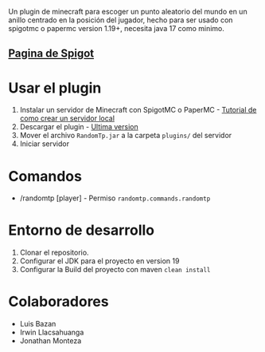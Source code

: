 Un plugin de minecraft para escoger un punto aleatorio del mundo en un anillo centrado en la posición del jugador, hecho para ser usado con spigotmc o papermc version 1.19+, necesita java 17 como minimo.

## [Pagina de Spigot](https://www.spigotmc.org/resources/randomtp-utp.108755/)

# Usar el plugin

1. Instalar un servidor de Minecraft con SpigotMC o PaperMC - [Tutorial de como crear un servidor local](https://youtu.be/ky8hkshwyVQ)
2. Descargar el plugin - [Ultima version](https://github.com/Jonathan-MR19/RandomTP/releases)
3. Mover el archivo `RandomTp.jar` a la carpeta `plugins/` del servidor
4. Iniciar servidor

# Comandos
- /randomtp <min> <max> [player] - Permiso `randomtp.commands.randomtp`

# Entorno de desarrollo

1. Clonar el repositorio.
2. Configurar el JDK para el proyecto en version 19
3. Configurar la Build del proyecto con maven `clean install`

# Colaboradores

- Luis Bazan
- Irwin Llacsahuanga
- Jonathan Monteza
